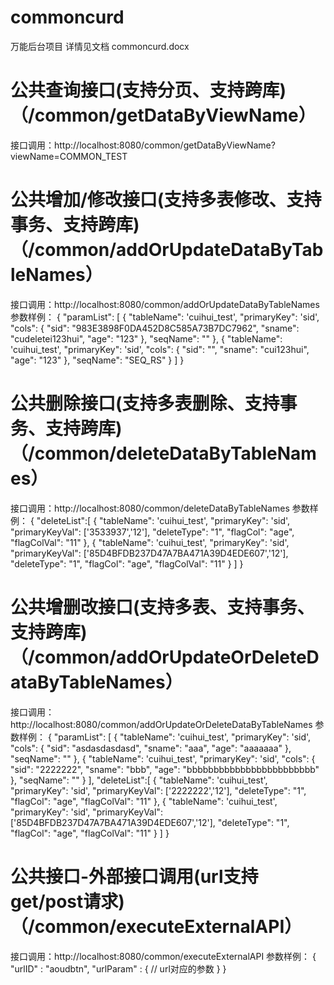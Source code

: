 # commoncurd
万能后台项目
详情见文档 commoncurd.docx

# 公共查询接口(支持分页、支持跨库)（/common/getDataByViewName）
接口调用：http://localhost:8080/common/getDataByViewName?viewName=COMMON_TEST

# 公共增加/修改接口(支持多表修改、支持事务、支持跨库)（/common/addOrUpdateDataByTableNames）
接口调用：http://localhost:8080/common/addOrUpdateDataByTableNames
参数样例：
{
	"paramList": [
		{
			"tableName": 'cuihui_test',
			"primaryKey": 'sid',
			"cols": {
				"sid": "983E3898F0DA452D8C585A73B7DC7962",
				"sname": "cudeletei123hui",
				"age": "123"
			},
			"seqName": ""
		},
		{
			"tableName": 'cuihui_test',
			"primaryKey": 'sid',
			"cols": {
				"sid": "",
				"sname": "cui123hui",
				"age": "123"
			},
			"seqName": "SEQ_RS"
		}
	]
}

# 公共删除接口(支持多表删除、支持事务、支持跨库)（/common/deleteDataByTableNames）
接口调用：http://localhost:8080/common/deleteDataByTableNames
参数样例：
{
	"deleteList":[
		{
			"tableName": 'cuihui_test',
			"primaryKey": 'sid',
			"primaryKeyVal": ['3533937','12'],
			"deleteType": "1",
			"flagCol": "age",
			"flagColVal": "11"
		},
		{
			"tableName": 'cuihui_test',
			"primaryKey": 'sid',
			"primaryKeyVal": ['85D4BFDB237D47A7BA471A39D4EDE607','12'],
			"deleteType": "1",
			"flagCol": "age",
			"flagColVal": "11"
		}
	]
}

# 公共增删改接口(支持多表、支持事务、支持跨库)（/common/addOrUpdateOrDeleteDataByTableNames）
接口调用：http://localhost:8080/common/addOrUpdateOrDeleteDataByTableNames
参数样例：
{
	"paramList": [
        {
            "tableName": 'cuihui_test',
            "primaryKey": 'sid',
            "cols": {
                "sid": "asdasdasdasd",
                "sname": "aaa",
                "age": "aaaaaaa"
            },
            "seqName": ""
        },
        {
            "tableName": 'cuihui_test',
            "primaryKey": 'sid',
            "cols": {
                "sid": "2222222",
                "sname": "bbb",
                "age": "bbbbbbbbbbbbbbbbbbbbbbbb"
            },
            "seqName": ""
        }
    ],
	"deleteList":[
		{
			"tableName": 'cuihui_test',
			"primaryKey": 'sid',
			"primaryKeyVal": ['2222222','12'],
			"deleteType": "1",
			"flagCol": "age",
			"flagColVal": "11"
		},
		{
			"tableName": 'cuihui_test',
			"primaryKey": 'sid',
			"primaryKeyVal": ['85D4BFDB237D47A7BA471A39D4EDE607','12'],
			"deleteType": "1",
			"flagCol": "age",
			"flagColVal": "11"
		}
	]
}

# 公共接口-外部接口调用(url支持get/post请求)（/common/executeExternalAPI）
接口调用：http://localhost:8080/common/executeExternalAPI
参数样例：
{
	"urlID" : "aoudbtn",
	"urlParam" : {
		// url对应的参数
	}
}
